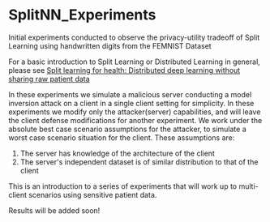 # SplitNN_Experiments

Initial experiments conducted to observe the privacy-utility tradeoff of Split Learning using handwritten digits from the FEMNIST Dataset

For a basic introduction to Split Learning or Distributed Learning in general, please see [Split learning for health: Distributed deep learning without sharing raw patient data](https://arxiv.org/pdf/1812.00564.pdf)

In these experiments we simulate a malicious server conducting a model inversion attack on a client in a single client setting 
for simplicity. In these experiments we modify only the attacker(server) capabilities, and will leave the client defense modifications
for another experiment. We work under the absolute best case scenario assumptions for the attacker, to simulate a worst case scenario
situation for the client. 
These assumptions are:
1) The server has knowledge of the architecture of the client
2) The server's independent dataset is of similar distribution to that of the client

This is an introduction to a series of experiments that will work up to multi-client scenarios using sensitive patient data.

Results will be added soon!

